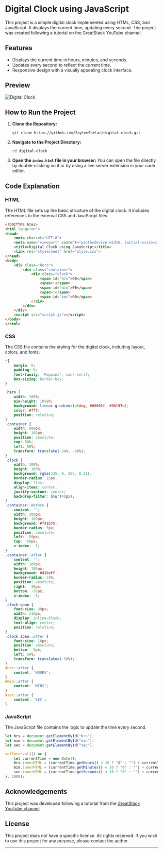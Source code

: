 # Digital Clock using JavaScript

This project is a simple digital clock implemented using HTML, CSS, and JavaScript. It displays the current time, updating every second. The project was created following a tutorial on the GreatStack YouTube channel.

## Features

- Displays the current time in hours, minutes, and seconds.
- Updates every second to reflect the current time.
- Responsive design with a visually appealing clock interface.

## Preview

![Digital Clock](path/to/your/screenshot.png)

## How to Run the Project

1. **Clone the Repository:**
   ```sh
   git clone https://github.com/SayleeShelar/digital-clock.git
   ```

2. **Navigate to the Project Directory:**
   ```sh
   cd digital-clock
   ```

3. **Open the `index.html` file in your browser:**
   You can open the file directly by double-clicking on it or by using a live server extension in your code editor.

## Code Explanation

### HTML

The HTML file sets up the basic structure of the digital clock. It includes references to the external CSS and JavaScript files.

```html
<!DOCTYPE html>
<html lang="en">
<head>
    <meta charset="UTF-8">
    <meta name="viewport" content="width=device-width, initial-scale=1.0">
    <title>Digital Clock using JavaScript</title>
    <link rel="stylesheet" href="style.css">
</head>
<body>
    <div class="hero">
        <div class="container">
            <div class="clock">
                <span id="hrs">00</span>
                <span>:</span>
                <span id="min">00</span>
                <span>:</span>
                <span id="sec">00</span>
            </div>
        </div>
    </div>
    <script src="script.js"></script>
</body>
</html>
```

### CSS

The CSS file contains the styling for the digital clock, including layout, colors, and fonts.

```css
*{
    margin: 0;
    padding: 0;
    font-family: 'Poppins', sans-serif;
    box-sizing: border-box;
}

.hero {
    width: 100%;
    min-height: 100vh;
    background: linear-gradient(45deg, #08001f, #30197d);
    color: #fff;
    position: relative;
}
.container {
    width: 800px;
    height: 180px;
    position: absolute;
    top: 50%;
    left: 50%;
    transform: translate(-50%, -50%);
}
.clock {
    width: 100%;
    height: 100%;
    background: rgba(235, 0, 255, 0.11);
    border-radius: 10px;
    display: flex;
    align-items: center;
    justify-content: center;
    backdrop-filter: blur(40px);
}
.container::before {
    content: '';
    width: 180px;
    height: 180px;
    background: #f41b75;
    border-radius: 5px;
    position: absolute;
    left: -50px;
    top: -50px;
    z-index: -1;
}
.container::after {
    content: '';
    width: 180px;
    height: 180px;
    background: #419aff;
    border-radius: 50%;
    position: absolute;
    right: -30px;
    bottom: -50px;
    z-index: -1;
}
.clock span {
    font-size: 80px;
    width: 110px;
    display: inline-block;
    text-align: center;
    position: relative;
}
.clock span::after {
    font-size: 16px;
    position: absolute;
    bottom: -5px;
    left: 50%;
    transform: translatex(-50%);
}
#hrs::after {
    content: 'HOURS';
}
#min::after {
    content: 'MINS';
}
#sec::after {
    content: 'SEC';
}
```

### JavaScript

The JavaScript file contains the logic to update the time every second.

```javascript
let hrs = document.getElementById("hrs");
let min = document.getElementById("min");
let sec = document.getElementById("sec");

setInterval(() => {
    let currentTime = new Date();
    hrs.innerHTML = (currentTime.getHours() < 10 ? "0" : "") + currentTime.getHours();
    min.innerHTML = (currentTime.getMinutes() < 10 ? "0" : "") + currentTime.getMinutes();
    sec.innerHTML = (currentTime.getSeconds() < 10 ? "0" : "") + currentTime.getSeconds();
}, 1000);
```

## Acknowledgements

This project was developed following a tutorial from the [GreatStack YouTube channel](https://www.youtube.com/c/GreatStack).

## License

This project does not have a specific license. All rights reserved. If you wish to use this project for any purpose, please contact the author.

---

